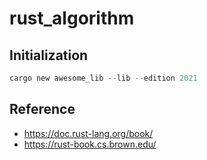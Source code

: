 # rust_algorithm

## Initialization

```rust
cargo new awesome_lib --lib --edition 2021
```



## Reference
- https://doc.rust-lang.org/book/
- https://rust-book.cs.brown.edu/